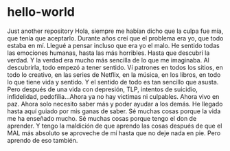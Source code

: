 # hello-world
Just another repository
Hola, siempre me habían dicho que la culpa fue mía, que tenía que aceptarlo.
Durante años creí que el problema era yo, que todo estaba en mí.
Llegué a pensar incluso que era yo el malo.
He sentido todas las emociones humanas, hasta las más horribles.
Hasta que descubrí la verdad. Y la verdad era mucho más sencilla de lo que me imaginaba.
Al descubrirla, todo empezó a tener sentido. Ví patrones en todos los sitios, en todo lo creativo, en las series de Netflix, en la música, en los libros, en todo lo que tiene vida y sentido. Y el sentido de todo es tan sencillo que asusta. Pero después de una vida con depresión, TLP, intentos de suicidio, infidelidad, pedofília...Ahora ya no hay victimas ni culpables. Ahora vivo en paz. Ahora solo necesito saber más y poder ayudar a los demás.
He llegado hasta aquí guiado por mis ganas de saber. Sé muchas cosas porque la vida me ha enseñado mucho. Sé muchas cosas porque tengo el don de aprender. Y tengo la maldición de que aprendo las cosas después de que el MAL más absoluto se aproveche de mí hasta que no deje nada en pie. Pero aprendo de eso también.

